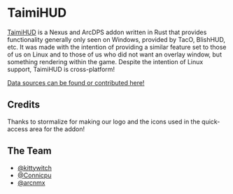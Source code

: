 # TaimiHUD

[TaimiHUD](https://github.com/TaimiHUD/TaimiHUD) is a Nexus and ArcDPS addon written in Rust that provides functionality generally only seen on Windows, provided by TacO, BlishHUD, etc. It was made with the intention of providing a similar feature set to those of us on Linux and to those of us who did not want an overlay window, but something rendering within the game. Despite the intention of Linux support, TaimiHUD is cross-platform!

[Data sources can be found or contributed here!](https://github.com/TaimiHUD/DataSources)

## Credits

Thanks to stormalize for making our logo and the icons used in the quick-access area for the addon!

## The Team

* [@kittywitch](https://github.com/kittywitch)
* [@Connicpu](https://github.com/Connicpu)
* [@arcnmx](https://github.com/arcnmx)
